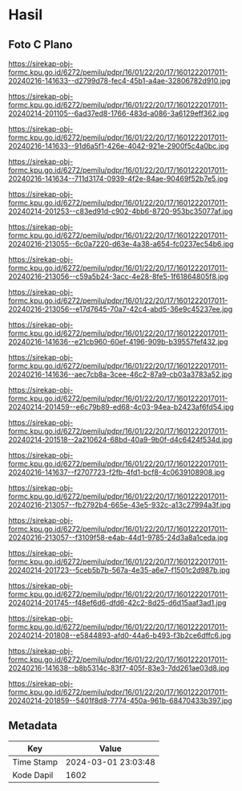 # Hasil

## Foto C Plano

https://sirekap-obj-formc.kpu.go.id/6272/pemilu/pdpr/16/01/22/20/17/1601222017011-20240216-141633--d2799d78-fec4-45b1-a4ae-32806782d910.jpg

https://sirekap-obj-formc.kpu.go.id/6272/pemilu/pdpr/16/01/22/20/17/1601222017011-20240214-201105--6ad37ed8-1766-483d-a086-3a6129eff362.jpg

https://sirekap-obj-formc.kpu.go.id/6272/pemilu/pdpr/16/01/22/20/17/1601222017011-20240216-141633--91d6a5f1-426e-4042-921e-2900f5c4a0bc.jpg

https://sirekap-obj-formc.kpu.go.id/6272/pemilu/pdpr/16/01/22/20/17/1601222017011-20240216-141634--711d3174-0939-4f2e-84ae-90469f52b7e5.jpg

https://sirekap-obj-formc.kpu.go.id/6272/pemilu/pdpr/16/01/22/20/17/1601222017011-20240214-201253--c83ed91d-c902-4bb6-8720-953bc35077af.jpg

https://sirekap-obj-formc.kpu.go.id/6272/pemilu/pdpr/16/01/22/20/17/1601222017011-20240216-213055--6c0a7220-d63e-4a38-a654-fc0237ec54b6.jpg

https://sirekap-obj-formc.kpu.go.id/6272/pemilu/pdpr/16/01/22/20/17/1601222017011-20240216-213056--c59a5b24-3acc-4e28-8fe5-1f61864805f8.jpg

https://sirekap-obj-formc.kpu.go.id/6272/pemilu/pdpr/16/01/22/20/17/1601222017011-20240216-213056--e17d7645-70a7-42c4-abd5-36e9c45237ee.jpg

https://sirekap-obj-formc.kpu.go.id/6272/pemilu/pdpr/16/01/22/20/17/1601222017011-20240216-141636--e21cb960-60ef-4196-909b-b39557fef432.jpg

https://sirekap-obj-formc.kpu.go.id/6272/pemilu/pdpr/16/01/22/20/17/1601222017011-20240216-141636--aec7cb8a-3cee-46c2-87a9-cb03a3783a52.jpg

https://sirekap-obj-formc.kpu.go.id/6272/pemilu/pdpr/16/01/22/20/17/1601222017011-20240214-201459--e6c79b89-ed68-4c03-94ea-b2423af6fd54.jpg

https://sirekap-obj-formc.kpu.go.id/6272/pemilu/pdpr/16/01/22/20/17/1601222017011-20240214-201518--2a210624-68bd-40a9-9b0f-d4c6424f534d.jpg

https://sirekap-obj-formc.kpu.go.id/6272/pemilu/pdpr/16/01/22/20/17/1601222017011-20240216-141637--f2707723-f2fb-4fd1-bcf8-4c0639108908.jpg

https://sirekap-obj-formc.kpu.go.id/6272/pemilu/pdpr/16/01/22/20/17/1601222017011-20240216-213057--fb2792b4-665e-43e5-932c-a13c27994a3f.jpg

https://sirekap-obj-formc.kpu.go.id/6272/pemilu/pdpr/16/01/22/20/17/1601222017011-20240216-213057--f3109f58-e4ab-44d1-9785-24d3a8a1ceda.jpg

https://sirekap-obj-formc.kpu.go.id/6272/pemilu/pdpr/16/01/22/20/17/1601222017011-20240214-201723--5ceb5b7b-567a-4e35-a6e7-f1501c2d987b.jpg

https://sirekap-obj-formc.kpu.go.id/6272/pemilu/pdpr/16/01/22/20/17/1601222017011-20240214-201745--f48ef6d6-dfd6-42c2-8d25-d6d15aaf3ad1.jpg

https://sirekap-obj-formc.kpu.go.id/6272/pemilu/pdpr/16/01/22/20/17/1601222017011-20240214-201808--e5844893-afd0-44a6-b493-f3b2ce6dffc6.jpg

https://sirekap-obj-formc.kpu.go.id/6272/pemilu/pdpr/16/01/22/20/17/1601222017011-20240216-141638--b8b5314c-83f7-405f-83e3-7dd261ae03d8.jpg

https://sirekap-obj-formc.kpu.go.id/6272/pemilu/pdpr/16/01/22/20/17/1601222017011-20240214-201859--5401f8d8-7774-450a-961b-68470433b397.jpg


## Metadata

| Key        | Value               |
| ---------- | ------------------- |
| Time Stamp | 2024-03-01 23:03:48 |
| Kode Dapil | 1602                |



